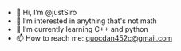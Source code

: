 - 👋 Hi, I’m @justSiro
- 👀 I’m interested in anything that's not math
- 🌱 I’m currently learning C++ and python
- 📫 How to reach me: quocdan452c@gmail.com

<!---
justSiro/justSiro is a ✨ special ✨ repository because its `README.md` (this file) appears on your GitHub profile.
You can click the Preview link to take a look at your changes.
--->
